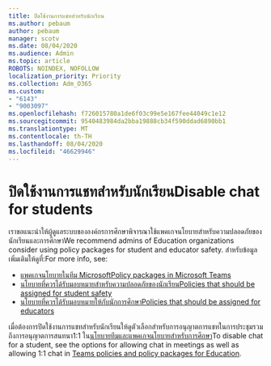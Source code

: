 ```yaml
---
title: ปิดใช้งานการแชทสำหรับนักเรียน
ms.author: pebaum
author: pebaum
manager: scotv
ms.date: 08/04/2020
ms.audience: Admin
ms.topic: article
ROBOTS: NOINDEX, NOFOLLOW
localization_priority: Priority
ms.collection: Adm_O365
ms.custom:
- "6143"
- "9003097"
ms.openlocfilehash: f726015780a1de6f03c99e5e167fee44049c1e12
ms.sourcegitcommit: 9540483984da2bba19888cb34f590ddad6890bb1
ms.translationtype: MT
ms.contentlocale: th-TH
ms.lasthandoff: 08/04/2020
ms.locfileid: "46629946"
---
```

# <a name="disable-chat-for-students"></a><span data-ttu-id="c34b7-102">ปิดใช้งานการแชทสำหรับนักเรียน</span><span class="sxs-lookup"><span data-stu-id="c34b7-102">Disable chat for students</span></span>

<span data-ttu-id="c34b7-103">เราขอแนะนำให้ผู้ดูแลระบบขององค์กรการศึกษาพิจารณาใช้แพคเกจนโยบายสำหรับความปลอดภัยของนักเรียนและการศึกษา</span><span class="sxs-lookup"><span data-stu-id="c34b7-103">We recommend admins of Education organizations consider using policy packages for student and educator safety.</span></span> <span data-ttu-id="c34b7-104">สำหรับข้อมูลเพิ่มเติมให้ดูที่:</span><span class="sxs-lookup"><span data-stu-id="c34b7-104">For more info, see:</span></span>

- [<span data-ttu-id="c34b7-105">แพคเกจนโยบายในทีม Microsoft</span><span class="sxs-lookup"><span data-stu-id="c34b7-105">Policy packages in Microsoft Teams</span></span>](https://docs.microsoft.com/microsoftteams/policy-packages-edu#policy-packages-in-microsoft-teams)
- [<span data-ttu-id="c34b7-106">นโยบายที่ควรได้รับมอบหมายสำหรับความปลอดภัยของนักเรียน</span><span class="sxs-lookup"><span data-stu-id="c34b7-106">Policies that should be assigned for student safety</span></span>](https://docs.microsoft.com/microsoftteams/policy-packages-edu#policies-that-should-be-assigned-for-student-safety)
- [<span data-ttu-id="c34b7-107">นโยบายที่ควรได้รับมอบหมายให้กับนักการศึกษา</span><span class="sxs-lookup"><span data-stu-id="c34b7-107">Policies that should be assigned for educators</span></span>](https://docs.microsoft.com/microsoftteams/policy-packages-edu#policies-that-should-be-assigned-for-educators) 

<span data-ttu-id="c34b7-108">เมื่อต้องการปิดใช้งานการแชทสำหรับนักเรียนให้ดูตัวเลือกสำหรับการอนุญาตการแชทในการประชุมรวมถึงการอนุญาตการสนทนา1:1 ใน[นโยบายทีมและแพคเกจนโยบายสำหรับการศึกษา](https://docs.microsoft.com/microsoftteams/policy-packages-edu)</span><span class="sxs-lookup"><span data-stu-id="c34b7-108">To disable chat for a student, see the options for allowing chat in meetings as well as allowing 1:1 chat in [Teams policies and policy packages for Education](https://docs.microsoft.com/microsoftteams/policy-packages-edu).</span></span>